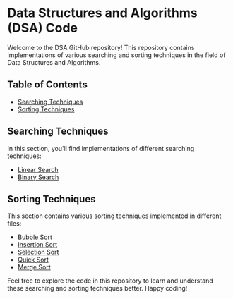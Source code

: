 # Data Structures and Algorithms (DSA) Code

Welcome to the DSA GitHub repository! This repository contains implementations of various searching and sorting techniques in the field of Data Structures and Algorithms.

## Table of Contents

- [Searching Techniques](#searching-techniques)
- [Sorting Techniques](#sorting-techniques)

## Searching Techniques

In this section, you'll find implementations of different searching techniques:

- [Linear Search](Searching%20Techniques/LinearSearch/readme.md)
- [Binary Search](Searching%20Techniques/BinarySearch/readme.md)

## Sorting Techniques

This section contains various sorting techniques implemented in different files:

- [Bubble Sort](Sorting%20Techniques/BubbleSort/readme.md)
- [Insertion Sort](Sorting%20Techniques/InsertionSort/readme.md)
- [Selection Sort](Sorting%20Techniques/SelectionSort/readme.md)
- [Quick Sort](Sorting%20Techniques/QuickSort/readme.md)
- [Merge Sort](Sorting%20Techniques/MergeSort/readme.md)

Feel free to explore the code in this repository to learn and understand these searching and sorting techniques better. Happy coding!
